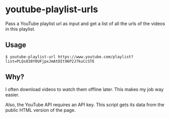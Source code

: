 # youtube-playlist-urls

Pass a YouTube playlist url as input and get a list of all the urls of the
videos in this playlist.

## Usage

```
$ youtube-playlist-url https://www.youtube.com/playlist?list=PLQs838Y0UFjpxJmAtDIt96P2J7kuCcSTE
```

## Why?

I often download videos to watch them offline later. This makes my job way
easier.

Also, the YouTube API requires an API key. This script gets its data from the
public HTML version of the page.
